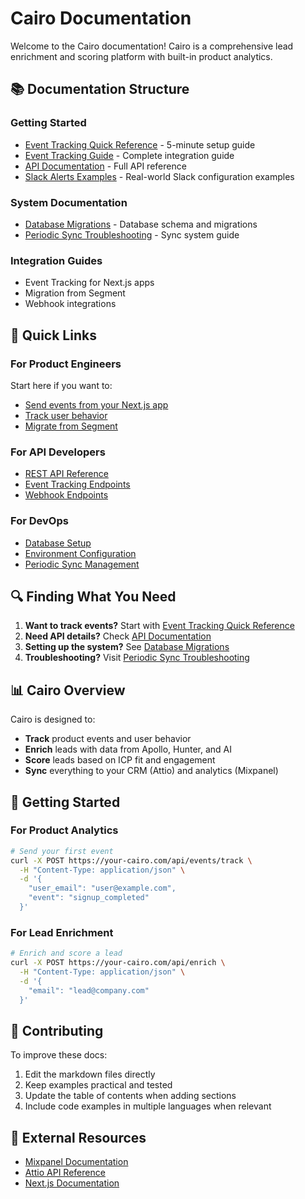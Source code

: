# Cairo Documentation

Welcome to the Cairo documentation! Cairo is a comprehensive lead enrichment and scoring platform with built-in product analytics.

## 📚 Documentation Structure

### Getting Started

- [Event Tracking Quick Reference](./EVENT_TRACKING_QUICK_REFERENCE.md) - 5-minute setup guide
- [Event Tracking Guide](./EVENT_TRACKING_GUIDE.md) - Complete integration guide
- [API Documentation](./API_DOCUMENTATION.md) - Full API reference
- [Slack Alerts Examples](./SLACK_ALERTS_EXAMPLES.md) - Real-world Slack configuration examples

### System Documentation

- [Database Migrations](./DB_MIGRATIONS.md) - Database schema and migrations
- [Periodic Sync Troubleshooting](../PERIODIC_SYNC_TROUBLESHOOTING.md) - Sync system guide

### Integration Guides

- Event Tracking for Next.js apps
- Migration from Segment
- Webhook integrations

## 🎯 Quick Links

### For Product Engineers

Start here if you want to:

- [Send events from your Next.js app](./EVENT_TRACKING_GUIDE.md#nextjs-integration)
- [Track user behavior](./EVENT_TRACKING_QUICK_REFERENCE.md)
- [Migrate from Segment](./EVENT_TRACKING_GUIDE.md#migration-from-segment)

### For API Developers

- [REST API Reference](./API_DOCUMENTATION.md)
- [Event Tracking Endpoints](./EVENT_TRACKING_GUIDE.md#api-reference)
- [Webhook Endpoints](./API_DOCUMENTATION.md)

### For DevOps

- [Database Setup](./DB_MIGRATIONS.md)
- [Environment Configuration](../setup-env.js)
- [Periodic Sync Management](../PERIODIC_SYNC_TROUBLESHOOTING.md)

## 🔍 Finding What You Need

1. **Want to track events?** Start with [Event Tracking Quick Reference](./EVENT_TRACKING_QUICK_REFERENCE.md)
2. **Need API details?** Check [API Documentation](./API_DOCUMENTATION.md)
3. **Setting up the system?** See [Database Migrations](./DB_MIGRATIONS.md)
4. **Troubleshooting?** Visit [Periodic Sync Troubleshooting](../PERIODIC_SYNC_TROUBLESHOOTING.md)

## 📊 Cairo Overview

Cairo is designed to:

- **Track** product events and user behavior
- **Enrich** leads with data from Apollo, Hunter, and AI
- **Score** leads based on ICP fit and engagement
- **Sync** everything to your CRM (Attio) and analytics (Mixpanel)

## 🚀 Getting Started

### For Product Analytics

```bash
# Send your first event
curl -X POST https://your-cairo.com/api/events/track \
  -H "Content-Type: application/json" \
  -d '{
    "user_email": "user@example.com",
    "event": "signup_completed"
  }'
```

### For Lead Enrichment

```bash
# Enrich and score a lead
curl -X POST https://your-cairo.com/api/enrich \
  -H "Content-Type: application/json" \
  -d '{
    "email": "lead@company.com"
  }'
```

## 📝 Contributing

To improve these docs:

1. Edit the markdown files directly
2. Keep examples practical and tested
3. Update the table of contents when adding sections
4. Include code examples in multiple languages when relevant

## 🔗 External Resources

- [Mixpanel Documentation](https://docs.mixpanel.com)
- [Attio API Reference](https://docs.attio.com)
- [Next.js Documentation](https://nextjs.org/docs)
